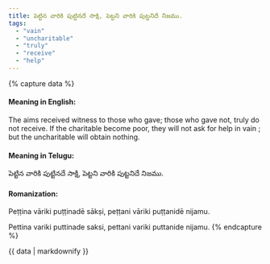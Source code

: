 ```yaml
---
title: పెట్టిన వారికి పుట్టినదే సాక్షి, పెట్టని వారికి పుట్టనిదే నిజము.
tags:
  - "vain"
  - "uncharitable"
  - "truly"
  - "receive"
  - "help"
---
```


{% capture data %}
#### Meaning in English:
The aims received witness to those who gave; those who gave not, truly do not receive.
If the charitable become poor, they will not ask for help in vain ; but the uncharitable will obtain nothing.

#### Meaning in Telugu:
పెట్టిన వారికి పుట్టినదే సాక్షి, పెట్టని వారికి పుట్టనిదే నిజము.

#### Romanization:
Peṭṭina vāriki puṭṭinadē sākṣi, peṭṭani vāriki puṭṭanidē nijamu.

Pettina variki puttinade saksi, pettani variki puttanide nijamu.
{% endcapture %}

{{ data | markdownify }}

